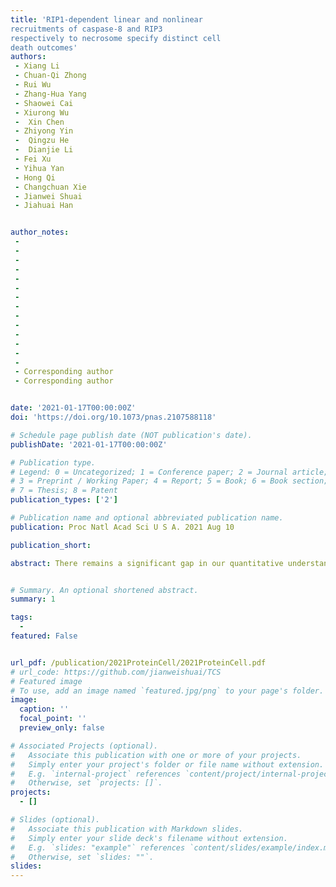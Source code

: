```yaml
---
title: 'RIP1-dependent linear and nonlinear
recruitments of caspase-8 and RIP3
respectively to necrosome specify distinct cell
death outcomes'
authors:
 - Xiang Li
 - Chuan-Qi Zhong
 - Rui Wu
 - Zhang-Hua Yang
 - Shaowei Cai
 - Xiurong Wu
 -  Xin Chen
 - Zhiyong Yin
 -  Qingzu He
 -  Dianjie Li
 - Fei Xu
 - Yihua Yan
 - Hong Qi
 - Changchuan Xie
 - Jianwei Shuai
 - Jiahuai Han


author_notes:
 -  
 -  
 -  
 -  
 -  
 -  
 -   
 -  
 -   
 -  
 -  
 -   
 -  
 -  
 - Corresponding author
 - Corresponding author


date: '2021-01-17T00:00:00Z'
doi: 'https://doi.org/10.1073/pnas.2107588118'

# Schedule page publish date (NOT publication's date).
publishDate: '2021-01-17T00:00:00Z'

# Publication type.
# Legend: 0 = Uncategorized; 1 = Conference paper; 2 = Journal article;
# 3 = Preprint / Working Paper; 4 = Report; 5 = Book; 6 = Book section;
# 7 = Thesis; 8 = Patent
publication_types: ['2']

# Publication name and optional abbreviated publication name.
publication: Proc Natl Acad Sci U S A. 2021 Aug 10

publication_short: 

abstract: There remains a significant gap in our quantitative understanding of crosstalk between apoptosis and necroptosis pathways. By employing the SWATH-MS technique, we quantified absolute amounts of up to thousands of proteins in dynamic assembling/de-assembling of TNF signaling complexes. Combining SWATH-MS-based network modeling and experimental validation, we found that when RIP1 level is below ~1000 molecules/cell (mpc), the cell solely undergoes TRADD-dependent apoptosis. When RIP1 is above ~1000 mpc, pro-caspase-8 and RIP3 are recruited to necrosome respectively with linear and nonlinear dependence on RIP1 amount, which well explains the co-occurrence of apoptosis and necroptosis and the paradoxical observations that RIP1 is required for necroptosis but its increase down-regulates necroptosis. Higher amount of RIP1 (>~46,000 mpc) suppresses apoptosis, leading to necroptosis alone. The relation between RIP1 level and occurrence of necroptosis or total cell death is biphasic. Our study provides a resource for encoding the complexity of TNF signaling and a quantitative picture how distinct dynamic interplay among proteins function as basis sets in signaling complexes, enabling RIP1 to play diverse roles in governing cell fate decisions.


# Summary. An optional shortened abstract.
summary: 1

tags:
  - 
featured: False


url_pdf: /publication/2021ProteinCell/2021ProteinCell.pdf
# url_code: https://github.com/jianweishuai/TCS
# Featured image
# To use, add an image named `featured.jpg/png` to your page's folder.
image:
  caption: ''
  focal_point: ''
  preview_only: false

# Associated Projects (optional).
#   Associate this publication with one or more of your projects.
#   Simply enter your project's folder or file name without extension.
#   E.g. `internal-project` references `content/project/internal-project/index.md`.
#   Otherwise, set `projects: []`.
projects:
  - []

# Slides (optional).
#   Associate this publication with Markdown slides.
#   Simply enter your slide deck's filename without extension.
#   E.g. `slides: "example"` references `content/slides/example/index.md`.
#   Otherwise, set `slides: ""`.
slides:
---
```



